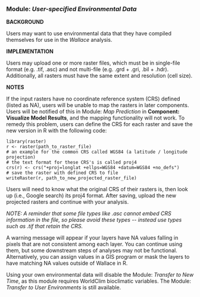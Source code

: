 ### **Module:** ***User-specified Environmental Data***

**BACKGROUND**

Users may want to use environmental data that they have compiled themselves for use in the *Wallace* analysis.

**IMPLEMENTATION**

Users may upload one or more raster files, which must be in single-file format (e.g. .tif, .asc) and not multi-file (e.g. .grd + .gri, .bil + .hdr). Additionally, all rasters must have the same extent and resolution (cell size).

**NOTES**

If the input rasters have no coordinate reference system (CRS) defined (listed as NA), users will be unable to map the rasters in later components. Users will be notified of this in Module: *Map Prediction* in **Component: Visualize Model Results**, and the mapping functionality will not work. To remedy this problem, users can define the CRS for each raster and save the new version in R with the following code:

```{r}
library(raster)
r <- raster(path_to_raster_file)
# an example for the common CRS called WGS84 (a latitude / longitude projection)
# the text format for these CRS's is called proj4
crs(r) <- crs("+proj=longlat +ellps=WGS84 +datum=WGS84 +no_defs")
# save the raster with defined CRS to file
writeRaster(r, path_to_new_projected_raster_file)
```

Users will need to know what the original CRS of their rasters is, then look up (i.e., Google search) its proj4 format. After saving, upload the new projected rasters and continue with your analysis. 

*NOTE: A reminder that some file types like .asc cannot embed CRS information in the file, so please avoid these types -- instead use types such as .tif that retain the CRS.*

A warning message will appear if your layers have NA values falling in pixels that are not consistent among each layer.  You can continue using them, but some downstream steps of analyses may not be functional. Alternatively, you can assign values in a GIS program or mask the layers to have matching NA values outside of Wallace in R.  

Using your own environmental data will disable the Module: *Transfer to New Time*, as this module requires WorldClim bioclimatic variables. The Module: *Transfer to User Environments* is still available. 
